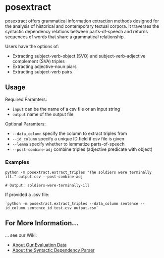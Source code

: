 # posextract
posextract offers grammatical information extraction methods designed for the analysis of historical and contemporary textual corpora. It traverses the syntactic dependency relations between parts-of-speech and returns sequences of words that share a grammatical relationship. 

Users have the options of: 

- Extracting subject-verb-object (SVO) and subject-verb-adjective complement (SVA) triples
- Extracting adjective-noun piars
- Extracting subject-verb pairs

## Usage
Required Paramters: 

- `input` can be the name of a csv file or an input string
- `output` name of the output file

Optional Paramters: 
- `--data_column` specify the column to extract triples from
- `--id_column` specify a unique ID field if csv file is given
- `--lemma` specify whether to lemmatize parts-of-speech
- `--post-combine-adj` combine triples (adjective predicate with object)

### Examples

```
python -m posextract.extract_triples "The soldiers were terminally ill." output.csv --post-combine-adj

# Output: soldiers-were-terminally-ill
```

If provided a .csv file: 

```
`python -m posextract.extract_triples --data_column sentence --id_column sentence_id test.csv output.csv`
```

## For More Information...
... see our Wiki: 
- [About Our Evaluation Data](https://github.com/stephbuon/posextract/wiki/Evaluation-Data-Sets)
- [About the Syntactic Dependency Parser](https://github.com/stephbuon/posextract/wiki/Our-Application-of-spaCy-NLP)
